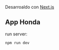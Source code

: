 Desarroaldo con [Next.js](https://nextjs.org/) 

## App Honda

run server:

```bash
npm run dev
```
